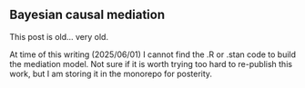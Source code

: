 ## Bayesian causal mediation

This post is old... very old.

At time of this writing (2025/06/01) I cannot find the .R or .stan code to build the mediation model.
Not sure if it is worth trying too hard to re-publish this work, but I am storing it in the monorepo for posterity.
